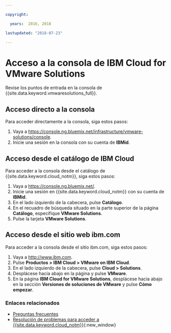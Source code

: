 ```yaml
---

copyright:

  years:  2016, 2018

lastupdated: "2018-07-23"

---
```


# Acceso a la consola de IBM Cloud for VMware Solutions

Revise los puntos de entrada en la consola de {{site.data.keyword.vmwaresolutions_full}}.

## Acceso directo a la consola

Para acceder directamente a la consola, siga estos pasos:
1. Vaya a
   https://console.ng.bluemix.net/infrastructure/vmware-solutions/console.
2. Inicie una sesión en la consola con su cuenta de **IBMid**.

## Acceso desde el catálogo de IBM Cloud

Para acceder a la consola desde el catálogo de {{site.data.keyword.cloud_notm}}, siga estos pasos:
1. Vaya a https://console.ng.bluemix.net/.
2. Inicie una sesión en {{site.data.keyword.cloud_notm}} con su cuenta de **IBMid**.
3. En el lado izquierdo de la cabecera, pulse **Catálogo**.
4. En el recuadro de búsqueda situado en la parte superior de la página **Catálogo**, especifique **VMware Solutions**.
5. Pulse la tarjeta **VMware Solutions**.

## Acceso desde el sitio web ibm.com

Para acceder a la consola desde el sitio ibm.com, siga estos pasos:
1. Vaya a http://www.ibm.com.
2. Pulse **Productos > IBM Cloud > VMware on IBM Cloud**.
3. En el lado izquierdo de la cabecera, pulse **Cloud > Solutions**.
4. Desplácese hacia abajo en la página y pulse **VMware**.
5. En la página **IBM Cloud for VMware Solutions**, desplácese hacia abajo en la sección **Versiones de soluciones de VMware** y pulse **Cómo empezar**.

### Enlaces relacionados

* [Preguntas frecuentes](faq.html)
* [Resolución de problemas para acceder a {{site.data.keyword.cloud_notm}}](https://console.bluemix.net/docs/troubleshoot/ts_accessing.html){:new_window}
